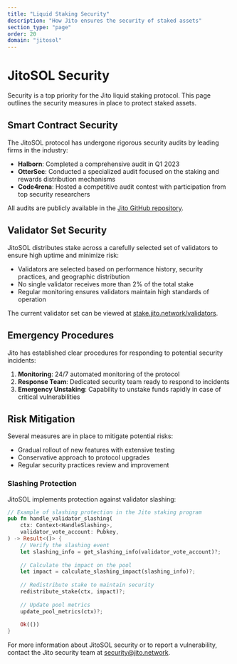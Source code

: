 ```yaml
---
title: "Liquid Staking Security"
description: "How Jito ensures the security of staked assets"
section_type: "page"
order: 20
domain: "jitosol"
---
```


# JitoSOL Security

Security is a top priority for the Jito liquid staking protocol. This page outlines the security measures in place to protect staked assets.

## Smart Contract Security

The JitoSOL protocol has undergone rigorous security audits by leading firms in the industry:

- **Halborn**: Completed a comprehensive audit in Q1 2023
- **OtterSec**: Conducted a specialized audit focused on the staking and rewards distribution mechanisms
- **Code4rena**: Hosted a competitive audit contest with participation from top security researchers

All audits are publicly available in the [Jito GitHub repository](https://github.com/jito-foundation/jito-staking/tree/main/audits).

## Validator Set Security

JitoSOL distributes stake across a carefully selected set of validators to ensure high uptime and minimize risk:

- Validators are selected based on performance history, security practices, and geographic distribution
- No single validator receives more than 2% of the total stake
- Regular monitoring ensures validators maintain high standards of operation

The current validator set can be viewed at [stake.jito.network/validators](https://stake.jito.network/validators).

## Emergency Procedures

Jito has established clear procedures for responding to potential security incidents:

1. **Monitoring**: 24/7 automated monitoring of the protocol
2. **Response Team**: Dedicated security team ready to respond to incidents
3. **Emergency Unstaking**: Capability to unstake funds rapidly in case of critical vulnerabilities

## Risk Mitigation

Several measures are in place to mitigate potential risks:

- Gradual rollout of new features with extensive testing
- Conservative approach to protocol upgrades
- Regular security practices review and improvement

### Slashing Protection

JitoSOL implements protection against validator slashing:

```rust
// Example of slashing protection in the Jito staking program
pub fn handle_validator_slashing(
    ctx: Context<HandleSlashing>,
    validator_vote_account: Pubkey,
) -> Result<()> {
    // Verify the slashing event
    let slashing_info = get_slashing_info(validator_vote_account)?;
    
    // Calculate the impact on the pool
    let impact = calculate_slashing_impact(slashing_info)?;
    
    // Redistribute stake to maintain security
    redistribute_stake(ctx, impact)?;
    
    // Update pool metrics
    update_pool_metrics(ctx)?;
    
    Ok(())
}
```

For more information about JitoSOL security or to report a vulnerability, contact the Jito security team at security@jito.network. 